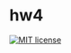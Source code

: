 # hw4

[![MIT license](https://img.shields.io/badge/license-MIT-blue.svg)](https://github.com/niki999922/fp-homework/blob/master/hw4/LICENSE)